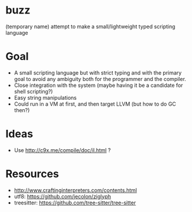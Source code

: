 # buzz
(temporary name) attempt to make a small/lightweight typed scripting language

# Goal
- A small scripting language but with strict typing and with the primary goal to avoid any ambiguity both for the programmer and the compiler.
- Close integration with the system (maybe having it be a candidate for shell scripting?)
- Easy string manipulations
- Could run in a VM at first, and then target LLVM (but how to do GC then?)

# Ideas
- Use http://c9x.me/compile/doc/il.html ?

# Resources
- http://www.craftinginterpreters.com/contents.html
- utf8: https://github.com/jecolon/ziglyph
- treesitter: https://github.com/tree-sitter/tree-sitter

